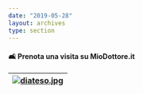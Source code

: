 ```yaml
---
date: "2019-05-28"
layout: archives
type: section
---
```


<bold><h4> 🛋️ Prenota una visita su MioDottore.it</h4></bold>

| [![diateso.jpg](/italian/post/image-test_files/diateso.jpg)](https://www.miodottore.it/strutture/centro-dia-te-so) | 
|:--:| 
